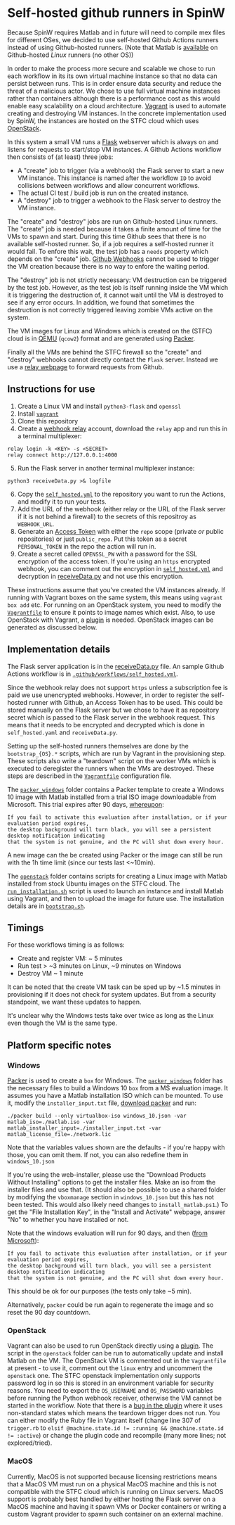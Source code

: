 # Self-hosted github runners in SpinW

Because SpinW requires Matlab and in future will need to compile mex files for different OSes,
we decided to use self-hosted Github Actions runners instead of using Github-hosted runners.
(Note that Matlab is [available](https://github.com/matlab-actions/overview)
on Github-hosted *Linux* runners (no other OS))

In order to make the process more secure and scalable we chose to run each workflow in its
its own virtual machine instance so that no data can persist between runs.
This is in order ensure data security and reduce the threat of a malicious actor.
We chose to use full virtual machine instances rather than containers although there is
a performance cost as this would enable easy scalability on a cloud architecture.
[Vagrant](https://www.vagrantup.com/) is used to automate creating and destroying VM instances.
In the concrete implementation used by SpinW, the instances are hosted on the STFC cloud
which uses [OpenStack](https://www.openstack.org/).

In this system a small VM runs a [Flask](https://pythonbasics.org/what-is-flask-python/) webserver
which is always on and listens for requests to start/stop VM instances.
A Github Actions workflow then consists of (at least) three jobs:

 - A "create" job to trigger (via a webhook) the Flask server to start a new VM instance.
   This instance is named after the workflow `ID` to avoid collisions between workflows
   and allow concurrent workflows.
 - The actual CI test / build job is run on the created instance.
 - A "destroy" job to trigger a webhook to the Flask server to destroy the VM instance.

The "create" and "destroy" jobs are run on Github-hosted Linux runners.
The "create" job is needed because it takes a finite amount of time for the VMs to spawn and start.
During this time Github sees that there is no available self-hosted runner.
So, if a job requires a self-hosted runner it would fail.
To enfore this wait, the test job has a `needs` property which depends on the "create" job.
[Github Webhooks](https://docs.github.com/en/developers/webhooks-and-events/webhooks)
cannot be used to trigger the VM creation because there is no way to enfore the waiting period.

The "destroy" job is not strictly necessary: VM destruction can be triggered by the test job.
However, as the test job is itself running inside the VM which it is triggering the destruction of,
it cannot wait until the VM is destroyed to see if any error occurs.
In addition, we found that sometimes the destruction is not correctly triggered leaving zombie
VMs active on the system.

The VM images for Linux and Windows which is created on the (STFC) cloud is in 
[QEMU](https://www.qemu.org/) (`qcow2`) format and are generated using
[Packer](https://www.packer.io/).

Finally all the VMs are behind the STFC firewall so the "create" and "destroy" webhooks
cannot directly contact the `Flask` server.
Instead we use a [relay webpage](https://webhookrelay.com/) to forward requests from Github.


## Instructions for use

1. Create a Linux VM and install `python3-flask` and `openssl`
2. Install [`vagrant`](https://www.vagrantup.com/)
3. Clone this repository
4. Create a [webhook relay](https://webhookrelay.com/) account, download the `relay` app
   and run this in a terminal multiplexer:
```
relay login -k <KEY> -s <SECRET>
relay connect http://127.0.0.1:4000
```
5. Run the Flask server in another terminal multiplexer instance:
```
python3 receiveData.py >& logfile
```
6. Copy the [`self_hosted.yml`](.github/workflows/self_hosted.yml) to the repository you
   want to run the Actions, and modify it to run your tests.
7. Add the URL of the webhook (either relay or the URL of the Flask server if it is not
   behind a firewall) to the secrets of this repositroy as `WEBHOOK_URL`.
8. Generate an [Access Token](https://docs.github.com/en/github/authenticating-to-github/creating-a-personal-access-token)
   with either the `repo` scope (private _or_ public repositories) or just `public_repo`.
   Put this token as a secret `PERSONAL_TOKEN` in the repo the action will run in.
9. Create a secret called `OPENSSL_PW` with a password for the SSL encryption of the access token.
   If you're using an `https` encrypted webhook, you can comment out the encryption
   in [`self_hosted.yml`](.github/workflows/self_hosted.yml) and decryption in 
   [receiveData.py](receiveData.py) and not use this encryption.

These instructions assume that you've created the VM instances already.
If running with Vagrant boxes on the same system, this means using `vagrant box add` etc.
For running on an OpenStack system, you need to modify the [`Vagrantfile`](Vagrantfile)
to ensure it points to image names which exist.
Also, to use OpenStack with Vagrant,
a [plugin](https://github.com/ggiamarchi/vagrant-openstack-provider) is needed.
OpenStack images can be generated as discussed below.


## Implementation details

The Flask server application is in the [receiveData.py](receiveData.py) file.
An sample Github Actions workflow is in [`.github/workflows/self_hosted.yml`](.github/workflows/self_hosted.yml).

Since the webhook relay does not support `https` unless a subscription fee is paid we use unencrypted webhooks.
However, in order to register the self-hosted runner with Github, an Access Token has to be used.
This could be stored manually on the Flask server but we chose to have it as repository secret
which is passed to the Flask server in the webhook request.
This means that it needs to be encrypted and decrypted which is done in `self_hosted.yaml` and `receiveData.py`.

Setting up the self-hosted runners themselves are done by the `bootstrap_{OS}.*` scripts,
which are run by Vagrant in the provisioning step.
These scripts also write a "teardown" script on the worker VMs which is executed to deregister the runners
when the VMs are destroyed.
These steps are described in the [`Vagrantfile`](Vagrantfile) configuration file.

The [`packer_windows`](packer_windows) folder contains a Packer template to create a Windows 10 image
with Matlab installed from a trial ISO image downloadable from Microsoft.
This trial expires after 90 days, [whereupon](https://www.microsoft.com/en-gb/evalcenter/evaluate-windows-10-enterprise):

```
If you fail to activate this evaluation after installation, or if your evaluation period expires,
the desktop background will turn black, you will see a persistent desktop notification indicating
that the system is not genuine, and the PC will shut down every hour.
```

A new image can the be created using Packer or the image can still be run with the 1h time limit
(since our tests last <~10min).

The [`openstack`](openstack) folder contains scripts for creating a Linux image with Matlab installed from
stock Ubuntu images on the STFC cloud.
The [`run_installation.sh`](openstack/run_installation.sh) script is used to launch an instance
and install Matlab using Vagrant, and then to upload the image for future use.
The installation details are in [`bootstrap.sh`](openstack/bootstrap.sh).


## Timings

For these workflows timing is as follows:

- Create and register VM: ~ 5 minutes
- Run test > ~3 minutes on Linux, ~9 minutes on Windows
- Destroy VM ~ 1 minute

It can be noted that the create VM task can be sped up by ~1.5 minutes in provisioning
if it does not check for system updates.
But from a security standpoint, we want these updates to happen.

It's unclear why the Windows tests take over twice as long as the Linux even though the VM is the same type.


## Platform specific notes


### Windows

[Packer](https://www.packer.io/docs/builders/vagrant) is used to create a `box` for Windows.
The [`packer_windows`](packer_windows) folder has the necessary files to build a Windows 10 `box` from a MS evaluation image.
It assumes you have a Matlab installation ISO which can be mounted.
To use it, modify the `installer_input.txt` file, [download packer](https://www.packer.io/downloads) and run:

```
./packer build --only virtualbox-iso windows_10.json -var matlab_iso=./matlab.iso -var matlab_installer_input=./installer_input.txt -var matlab_license_file=./network.lic
```

Note that the variables values shown are the defaults - if you're happy with those, you can omit them.
If not, you can also redefine them in `windows_10.json`

If you're using the web-installer, please use the "Download Products Without Installing" options to get the installer files.
Make an iso from the installer files and use that. 
(It should also be possible to use a shared folder by modifying the `vboxmanage` section in `windows_10.json` but this has not been tested.
This would also likely need changes to `install_matlab.ps1`.)
To get the "File Installation Key", in the "Install and Activate" webpage, answer "No" to whether you have installed or not.

Note that the windows evaluation will run for 90 days, and then ([from Microsoft](https://www.microsoft.com/en-gb/evalcenter/evaluate-windows-10-enterprise)):

```
If you fail to activate this evaluation after installation, or if your evaluation period expires,
the desktop background will turn black, you will see a persistent desktop notification indicating
that the system is not genuine, and the PC will shut down every hour.
```

This should be ok for our purposes (the tests only take ~5 min).

Alternatively, `packer` could be run again to regenerate the image and so reset the 90 day countdown.


### OpenStack

Vagrant can also be used to run OpenStack directly using a [plugin](https://github.com/ggiamarchi/vagrant-openstack-provider).
The script in the `openstack` folder can be run to automatically update and install Matlab on the VM.
The OpenStack VM is commented out in the `Vagrantfile` at present - to use it, comment out the `linux` entry and uncomment the `openstack` one.
The STFC openstack implementation only supports password log in so this is stored in an environment variable for security reasons.
You need to export the `OS_USERNAME` and `OS_PASSWORD` variables before running the Python webhook receiver, otherwise the VM cannot be started in the workflow.
Note that there is a [bug in the plugin](https://github.com/ggiamarchi/vagrant-openstack-provider/issues/387)
where it uses non-standard states which means the teardown trigger does not run. You can either modify the Ruby file in Vagrant itself
(change line 307 of `trigger.rb` to `elsif @machine.state.id != :running && @machine.state.id != :active`)
or change the plugin code and recompile (many more lines; not explored/tried).


### MacOS

Currently, MacOS is not supported because licensing restrictions means that a MacOS VM must run on a physical MacOS machine
and this is not compatible with the STFC cloud which is running on Linux servers.
MacOS support is probably best handled by either hosting the Flask server on a MacOS machine
and having it spawn VMs or Docker containers or writing a custom Vagrant provider to spawn such container on an external machine.
